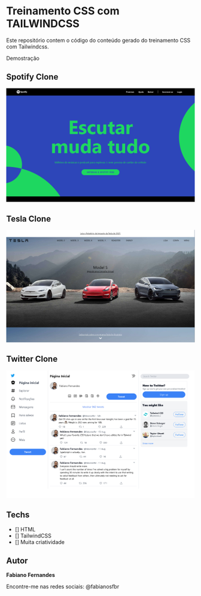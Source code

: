 # Treinamento CSS com TAILWINDCSS

Este repositório contem o código do conteúdo gerado do treinamento CSS com Tailwindcss.

Demostração

## Spotify Clone

<img src="https://raw.githubusercontent.com/fabianosfbr/tailwindcss-project/main/src/spotify/img/spotify-screenshot.png" />

## Tesla Clone

<img src="https://raw.githubusercontent.com/fabianosfbr/tailwindcss-project/main/src/tesla/img/tesla-screenshot.png" />

## Twitter Clone

<img src="https://raw.githubusercontent.com/fabianosfbr/tailwindcss-project/main/src/twitter/img/twitter-screenshot.png" />

## Techs

- [] HTML
- [] TailwindCSS
- [] Muita criatividade

## Autor

**Fabiano Fernandes**

Encontre-me nas redes sociais: @fabianosfbr

